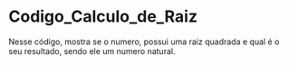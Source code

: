 # Codigo_Calculo_de_Raiz
Nesse código, mostra se o numero, possui uma raiz quadrada e qual é o seu resultado, sendo ele um numero natural.
